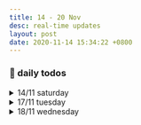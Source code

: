 ```yaml
---
title: 14 - 20 Nov
desc: real-time updates
layout: post
date: 2020-11-14 15:34:22 +0800
---
```


<h3>📅 daily todos</h3>
<details>
<summary>14/11 saturday</summary>
<h3>14/11 saturday</h3>
<p>
📃 <b>to-do</b>
<ul>
    <li>japanese - ◯ ◯</li>
    <li class="done">art</li>
</ul>
</p>
<br><br>
</details>

<details>
<summary>17/11 tuesday</summary>
<h3>17/11 tuesday</h3>
<p>
9:45: Pardon my disappearance for the past two days. I was battling my perpetual existential crisis. Some days I win, some days I don't. Journaling definitely helped put everything back in perspective and I'm feeling a new wave of energy after re-evaluating my life. Let's do our best today~
</p>
<p>
📃 <b>to-do</b>
<ul>
    <li>web dev - ⬤ ⬤ ⬤ ⬤ ◯ ◯ </li>
    <li class="done">japanese - ⬤ ⬤ ⬤ </li>
    <li class="done">art</li>
    <li class="done">workout</li>
</ul>
</p>
<br><br>
</details>

<details>
<summary>18/11 wednesday</summary>
<h3>18/11 wednesday</h3>
<p>
📃 <b>to-do</b>
<ul>
    <li class="done">web dev - ⬤ ⬤ ⬤ </li>
    <li>japanese - ⬤ ⬤ ◯ </li>
    <li>art</li>
    <li>workout</li>
</ul>
</p>
<br><br>
</details>
